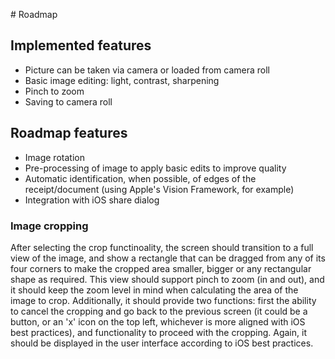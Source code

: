 # Roadmap

## Implemented features

- Picture can be taken via camera or loaded from camera roll
- Basic image editing: light, contrast, sharpening
- Pinch to zoom
- Saving to camera roll

## Roadmap features

- Image rotation
- Pre-processing of image to apply basic edits to improve quality
- Automatic identification, when possible, of edges of the receipt/document (using Apple's Vision Framework, for example)
- Integration with iOS share dialog

### Image cropping

After selecting the crop functinoality, the screen should transition to a full view of the image, and show a rectangle that can be dragged from any of its four corners to make the cropped area smaller, bigger or any rectangular shape as required. This view should support pinch to zoom (in and out), and it should keep the zoom level in mind when calculating the area of the image to crop. Additionally, it should provide two functions: first the ability to cancel the cropping and go back to the previous screen (it could be a button, or an 'x' icon on the top left, whichever is more aligned with iOS best practices), and functionality to proceed with the cropping. Again, it should be displayed in the user interface according to iOS best practices.
